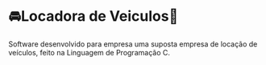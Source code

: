 # 🚘Locadora de Veiculos💸
Software desenvolvido para empresa uma suposta empresa de locação de veículos, feito na Linguagem de Programação C.
